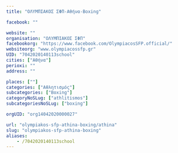 ```yaml
---
title: "ΟΛΥΜΠΙΑΚΟΣ ΣΦΠ-Αθήνα-Boxing"

facebook: ""

website: ""
organisation: "ΟΛΥΜΠΙΑΚΟΣ ΣΦΠ"
facebookorg: "https://www.facebook.com/OlympiacosSFP.official/"
websiteorg: "www.olympiacossfp.gr"
UID: "7042020140113school"
cities: ["Αθήνα"]
perioxi: ""
address: ""

places: [""]
categories: ["Αθλητισμός"]
subcategories: ["Boxing"]
categoryNoSLug: ["athlitismos"]
subcategoriesNoSLug: ["boxing"]

orgUID: "org14042020000027"

url: "olympiakos-sfp-athina-boxing/athina"
slug: "olympiakos-sfp-athina-boxing"
aliases:
    - /7042020140113school
---
```





